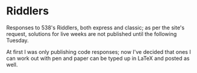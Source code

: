 # Riddlers
Responses to 538's Riddlers, both express and classic; as per the site's request, solutions for live weeks are not published until the following Tuesday.

At first I was only publishing code responses; now I've decided that ones I can work out with pen and paper can be typed up in LaTeX and posted as well.
